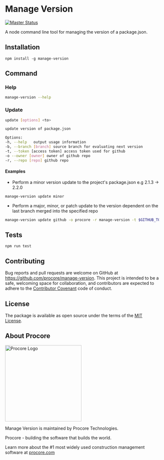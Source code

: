 # Manage Version

[![Master
Status](https://circleci.com/gh/procore/manage-version.png?circle-token=99c10f0c2b5fb6ad3c0b96974469ad1b12d95c25)](https://circleci.com/gh/procore/manage-version/tree/master)

A node command line tool for managing the version of a package.json.

## Installation

```
npm install -g manage-version
```

## Command 

### Help

```bash
manage-version --help
```

### Update

```bash
update [options] <to>

update version of package.json

Options:
-h, --help   output usage information
-b, --branch [branch] source branch for evaluating next version
-t, --token [access token] access token used for github
-o --owner [owner] owner of github repo
-r, --repo [repo] github repo
```

#### Examples
- Perform a minor version update to the project's package.json e.g 2.1.3 -> 2.2.0

```bash
manage-version update minor
```
- Perform a major, minor, or patch update to the version dependent on the last branch merged into the specified repo

```bash
manage-version update github -o procore -r manage-version -t $GITHUB_TOKEN 
```


## Tests
```
npm run test
```

## Contributing

Bug reports and pull requests are welcome on GitHub at https://github.com/procore/manage-version. This project is
intended to be a safe, welcoming space for collaboration, and contributors are expected to adhere to the
[Contributor Covenant](http://contributor-covenant.org) code of conduct.


## License

The package is available as open source under the terms of the [MIT License](http://opensource.org/licenses/MIT).

## About Procore

<img
  src="https://www.procore.com/images/procore_logo.png"
  alt="Procore Logo"
  width="250px"
/>

Manage Version is maintained by Procore Technologies.

Procore - building the software that builds the world.

Learn more about the #1 most widely used construction management software at [procore.com](https://www.procore.com/)

